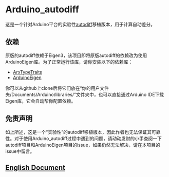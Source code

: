 # Arduino_autodiff

这是一个针对Arduino平台的实验性[autodiff](https://github.com/autodiff/autodiff)移植版本，用于计算自动差分。

## 依赖

原版的autodiff依赖于Eigen3，该项目即将原版autodiff的依赖改为使用ArduinoEigen库。为了正常运行该库，请你安装以下的依赖库：

* [ArxTypeTraits](https://github.com/hideakitai/ArxTypeTraits)
* [ArduinoEigen](https://github.com/hideakitai/ArduinoEigen)

你可以从github上clone后将它们放在“你的用户文件夹/Documents/Arduino/libraries/”文件夹中，也可以直接通过Arduino IDE下载Eigen库，它会自动帮你配置依赖。

## 免责声明

如上所述，这是一个“实验性”的autodiff移植版本，因此作者也无法保证其可靠性。对于使用Arduino_autodiff过程中遇到的问题，请动动发财的小手查阅一下autodiff项目和ArduinoEigen项目的issue，如果仍然无法解决，请在本项目的issue中留言。

## [English Document](README.md)
